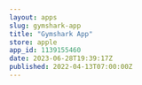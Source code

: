 ```yaml
---
layout: apps
slug: gymshark-app
title: "Gymshark App"
store: apple
app_id: 1139155460
date: 2023-06-28T19:39:17Z
published: 2022-04-13T07:00:00Z
---
```

